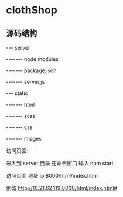 # clothShop
## 源码结构

--- server

------- node modules
   
------- package.json
   
------- server.js
   
--- static

------- html

------- scss

------- css

------- images


访问页面:

进入到  server 目录  在命令窗口 输入 npm start 

访问页面 地址  ip:8000/html/index.html

例如  http://10.21.62.119:8000/html/index.html#
